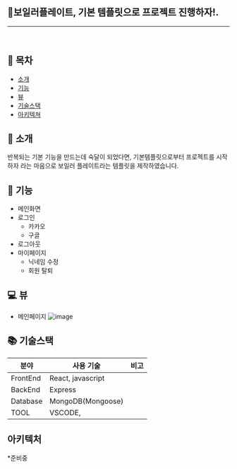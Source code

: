 <br/>

## 🔨보일러플레이트, 기본 템플릿으로 프로젝트 진행하자!.

---

<br/>

## 📒 목차

- [소개](#-소개)
- [기능](#-기능)
- [뷰](#-뷰)
- [기술스택](#-기술스택)
- [아키텍쳐](#-아키텍처)

## 🌻 소개

반복되는 기본 기능을 만드는데 숙달이 되었다면, 기본템플릿으로부터 프로젝트를 시작하자 라는 마음으로 보일러 플레이트라는 템플릿을 제작하였습니다.

## 📲 기능

- 메인화면
- 로그인
  - 카카오
  - 구글
- 로그아웃
- 마이페이지
  - 닉네임 수정
  - 회원 탈퇴

## 💻 뷰

- 메인페이지
  ![image](https://user-images.githubusercontent.com/30334829/158940147-6df3093e-f733-4b62-8605-392a2eb103ac.png)

## 📚 기술스택

| 분야     | 사용 기술         | 비고 |
| -------- | ----------------- | ---- |
| FrontEnd | React, javascript |
| BackEnd  | Express           |
| Database | MongoDB(Mongoose) |
| TOOL     | VSCODE,           |

## 아키텍처

\*준비중
